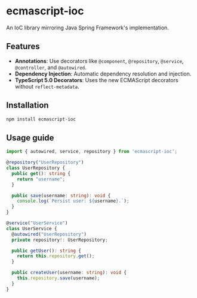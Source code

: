 # ecmascript-ioc

An IoC library mirroring Java Spring Framework's implementation.

## Features

- **Annotations**: Use decorators like `@component`, `@repository`, `@service`, `@controller`, and `@autowired`.
- **Dependency Injection**: Automatic dependency resolution and injection.
- **TypeScript 5.0 Decorators**: Uses the new ECMAScript decorators without `reflect-metadata`.

## Installation

```bash
npm install ecmascript-ioc
```

## Usage guide

```TypeScript
import { autowired, service, repository } from 'ecmascript-ioc';

@repository("UserRepository")
class UserRepository {
  public get(): string {
    return "username";
  }

  public save(username: string): void {
    console.log(`Persist user: ${username}.`);
  }
}

@service("UserService")
class UserService {
  @autowired("UserRepository")
  private repository!: UserRepository;

  public getUser(): string {
    return this.repository.get();
  }

  public createUser(username: string): void {
    this.repository.save(username);
  }
}
```
